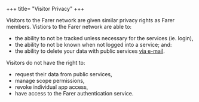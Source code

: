 +++
title= "Visitor Privacy"
+++

Visitors to the Farer network are given similar privacy rights as Farer members. Vistiors to the Farer network are able to:
  - the ability to not be tracked unless necessary for the services (ie. login),
  - the ability to not be known when not logged into a service; and:
  - the ability to delete your data with public services [via e-mail](/meta/contact).

Visitors do not have the right to:
  - request their data from public services,
  - manage scope permissions,
  - revoke individual app access,
  - have access to the Farer authentication service.
